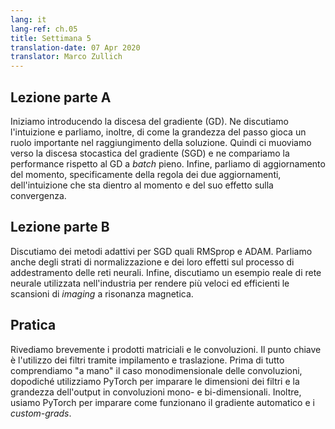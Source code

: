 ```yaml
---
lang: it
lang-ref: ch.05
title: Settimana 5
translation-date: 07 Apr 2020
translator: Marco Zullich
---
```


## Lezione parte A

Iniziamo introducendo la discesa del gradiente (GD). Ne discutiamo l'intuizione e parliamo, inoltre, di come la grandezza del passo gioca un ruolo importante nel raggiungimento della soluzione. Quindi ci muoviamo verso la discesa stocastica del gradiente (SGD) e ne compariamo la performance rispetto al GD a *batch* pieno. Infine, parliamo di aggiornamento del momento, specificamente della regola dei due aggiornamenti, dell'intuizione che sta dientro al momento e del suo effetto sulla convergenza.


## Lezione parte B

Discutiamo dei metodi adattivi per SGD quali RMSprop e ADAM. Parliamo anche degli strati di normalizzazione e dei loro effetti sul processo di addestramento delle reti neurali. Infine, discutiamo un esempio reale di rete neurale utilizzata nell'industria per rendere più veloci ed efficienti le scansioni di *imaging* a risonanza magnetica.


## Pratica

Rivediamo brevemente i prodotti matriciali e le convoluzioni. Il punto chiave è l'utilizzo dei filtri tramite impilamento e traslazione. Prima di tutto comprendiamo "a mano" il caso monodimensionale delle convoluzioni, dopodiché utilizziamo PyTorch per imparare le dimensioni dei filtri e la grandezza dell'output in convoluzioni mono- e bi-dimensionali. Inoltre, usiamo PyTorch per imparare come funzionano il gradiente automatico e i *custom-grads*.